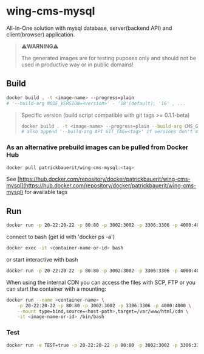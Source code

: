 # wing-cms-mysql

All-In-One solution with mysql database, server(backend API) and client(browser) application.

> ⚠️**WARNING**⚠️
>
> The generated images are for testing puposes only and should not be used in productive way or in public domains!


## Build

```bash
docker build . -t <image-name> --progress=plain
# '--build-arg NODE_VERSION=<version>' - '18'(default), '16' , ...
```

> Specific version (build script compatible with git tags >= 0.1.1-beta)
>
> ```bash
> docker build . -t <image-name> --progress=plain --build-arg CMS_GIT_TAG=<tag>
> # also append '--build-arg API_GIT_TAG=<tag>' if versions don't match
> ```


### As an alternative prebuild images can be pulled from Docker Hub

```bash
docker pull patrickbauerit/wing-cms-mysql:<tag>
```
See [https://hub.docker.com/repository/docker/patrickbauerit/wing-cms-mysql](https://hub.docker.com/repository/docker/patrickbauerit/wing-cms-mysql) for available tags
	

## Run

```bash
docker run -p 20-22:20-22 -p 80:80 -p 3002:3002 -p 3306:3306 -p 4000:4000 -d <image-name-or-id>
```

connect to bash (get id with 'docker ps -a')

```bash
docker exec -it <container-name-or-id> bash
```

or start interactive with bash

```bash
docker run -p 20-22:20-22 -p 80:80 -p 3002:3002 -p 3306:3306 -p 4000:4000 -it <image-name-or-id> /bin/bash
```

When using the internal CDN you can access the files with SCP, FTP or you can start the container with a mounting:

```bash
docker run --name <container-name> \
	-p 20-22:20-22 -p 80:80 -p 3002:3002 -p 3306:3306 -p 4000:4000 \
	--mount type=bind,source=<host-path>,target=/var/www/html/cdn \
	-it <image-name-or-id> /bin/bash
```


### Test

```bash
docker run -e TEST=true -p 20-22:20-22 -p 80:80 -p 3002:3002 -p 3306:3306 -p 4000:4000 -d \<image-name-or-id\>
```